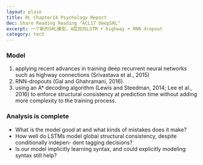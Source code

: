 ```yaml
---
layout: plain
title: RL Chapter14 Psychology Report
dec: Share Reading Reading "ACL17 DeepSRL"
excerpt: 一个新的SRL模型，4层双向LSTM + highway + RNN dropout
category: tech
---
```



### Model

1. applying recent advances in training deep recurrent neural networks such as highway connections (Srivastava et al., 2015) 
2. RNN-dropouts (Gal and Ghahramani, 2016).
3. using an A\* decoding algorithm (Lewis and Steedman, 2014; Lee et al., 2016) to enforce structural consistency at prediction time without adding more complexity to the training process.


### Analysis is complete

- What is the model good at and what kinds of mistakes does it make?
- How well do LSTMs model global structural consistency, despite conditionally indepen- dent tagging decisions?
- Is our model implicitly learning syntax, and could explicitly modeling syntax still help?


<a class="media" href="/assets/file/Share-ACL17-DeepSRL-What-works-what's-next.pdf">
<div style="font-size: 0">
  <script type="text/javascript" style="font-size: 0">
  document.ready = function() {  
        $('a.media').media({width:"100%", height:600});  
  };
 </script>
</div>
